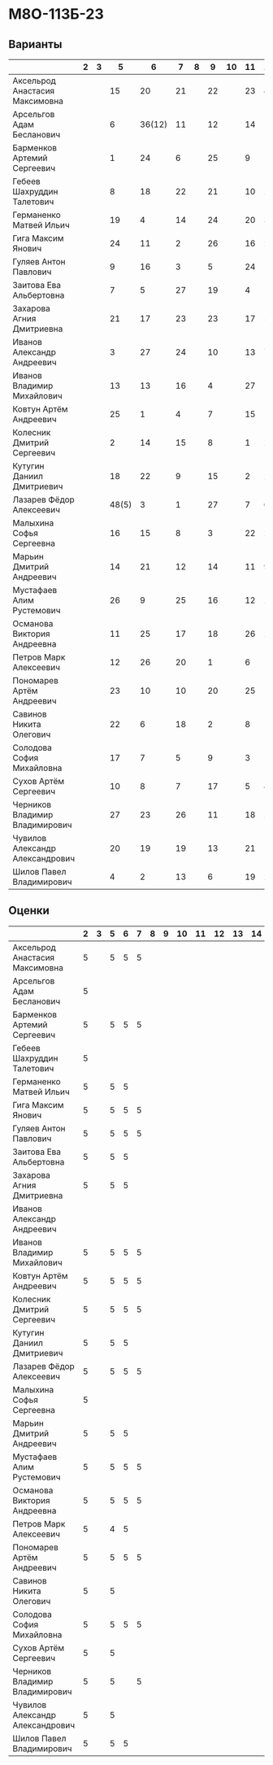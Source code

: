 # М8О-113Б-23

## Варианты

|                                 | 2 | 3  | 5  | 6  | 7  | 8  | 9  | 10 | 11 | 12 | 13 | 14 | 15 | КП1 | КП2 | КП3 | КП4 |
|---------------------------------|-----|----|----|----|----|----|----|----|----|----|----|----|----|-----|-----|-----|-----|
|  Аксельрод Анастасия Максимовна |     |    | 15 | 20 | 21 |    | 22 |    | 23 | 8  | 6  | 18 | 6  |     |     |  11 |  24 |
|    Арсельгов Адам Бесланович    |     |    | 6  | 36(12) | 11 |    | 12 |    | 14 | 18 | 9  | 16 | 3  |     |     |  27 |  27 |
|   Барменков Артемий Сергеевич   |     |    | 1  | 24 | 6  |    | 25 |    | 9  | 15 | 18 | 7  | 16 |     |     |  2  |  9  |
|    Гебеев Шахруддин Талетович   |     |    | 8  | 18 | 22 |    | 21 |    | 10 | 25 | 22 | 26 | 7  |     |     |  3  |  13 |
|     Германенко Матвей Ильич     |     |    | 19 | 4  | 14 |    | 24 |    | 20 | 3  | 5  | 11 | 5  |     |     |  6  |  12 |
|        Гига Максим Янович       |     |    | 24 | 11 | 2  |    | 26 |    | 16 | 22 | 11 | 8  | 1  |     |     |  19 |  5  |
|      Гуляев Антон Павлович      |     |    | 9  | 16 | 3  |    | 5  |    | 24 | 16 | 20 | 25 | 20 |     |     |  5  |  20 |
|     Заитова Ева Альбертовна     |     |    | 7  | 5  | 27 |    | 19 |    | 4  | 19 | 12 | 23 | 25 |     |     |  9  |  22 |
|    Захарова Агния Дмитриевна    |     |    | 21 | 17 | 23 |    | 23 |    | 17 | 5  | 15 | 17 | 14 |     |     |  14 |  16 |
|    Иванов Александр Андреевич   |     |    | 3  | 27 | 24 |    | 10 |    | 13 | 7  | 10 | 10 | 22 |     |     |  22 |  2  |
|    Иванов Владимир Михайлович   |     |    | 13 | 13 | 16 |    | 4  |    | 27 | 14 | 25 | 14 | 2  |     |     |  1  |  7  |
|      Ковтун Артём Андреевич     |     |    | 25 | 1  | 4  |    | 7  |    | 15 | 12 | 21 | 5  | 24 |     |     |  21 |  1  |
|    Колесник Дмитрий Сергеевич   |     |    | 2  | 14 | 15 |    | 8  |    | 1  | 23 | 1  | 24 | 21 |     |     |  12 |  19 |
|    Кутугин Даниил Дмитриевич    |     |    | 18 | 22 | 9  |    | 15 |    | 2  | 24 | 26 | 2  | 27 |     |     |  24 |  3  |
|     Лазарев Фёдор Алексеевич    |     |    | 48(5) | 3  | 1  |    | 27 |    | 7  | 6  | 4  | 22 | 19 |     |     |  16 |  6  |
|     Малыхина Софья Сергеевна    |     |    | 16 | 15 | 8  |    | 3  |    | 22 | 2  | 17 | 9  | 18 |     |     |  4  |  17 |
|     Марьин Дмитрий Андреевич    |     |    | 14 | 21 | 12 |    | 14 |    | 11 | 9  | 16 | 19 | 10 |     |     |  17 |  8  |
|    Мустафаев Алим Рустемович    |     |    | 26 | 9  | 25 |    | 16 |    | 12 | 26 | 27 | 4  | 23 |     |     |  15 |  10 |
|   Османова Виктория Андреевна   |     |    | 11 | 25 | 17 |    | 18 |    | 26 | 20 | 23 | 6  | 9  |     |     |  8  |  15 |
|      Петров Марк Алексеевич     |     |    | 12 | 26 | 20 |    | 1  |    | 6  | 17 | 13 | 20 | 13 |     |     |  10 |  11 |
|    Пономарев Артём Андреевич    |     |    | 23 | 10 | 10 |    | 20 |    | 25 | 1  | 8  | 21 | 15 |     |     |  20 |  4  |
|     Савинов Никита Олегович     |     |    | 22 | 6  | 18 |    | 2  |    | 8  | 11 | 24 | 27 | 17 |     |     |  23 |  23 |
|    Солодова София Михайловна    |     |    | 17 | 7  | 5  |    | 9  |    | 3  | 10 | 19 | 12 | 12 |     |     |  13 |  26 |
|      Сухов Артём Сергеевич      |     |    | 10 | 8  | 7  |    | 17 |    | 5  | 4  | 14 | 13 | 26 |     |     |  26 |  18 |
|  Черников Владимир Владимирович |     |    | 27 | 23 | 26 |    | 11 |    | 18 | 21 | 3  | 15 | 11 |     |     |  7  |  14 |
| Чувилов Александр Александрович |     |    | 20 | 19 | 19 |    | 13 |    | 21 | 13 | 7  | 3  | 4  |     |     |  25 |  21 |
|     Шилов Павел Владимирович    |     |    | 4  | 2  | 13 |    | 6  |    | 19 | 27 | 2  | 1  | 8  |     |     |  18 |  25 |

## Оценки

|                                 | 2 | 3 | 5 | 6 | 7 | 8 | 9 | 10 | 11 | 12 | 13 | 14 | 15 | КП1 | КП2 | КП3 | КП4 |
|---------------------------------|-----|---|---|---|---|---|---|----|----|----|----|----|----|-----|-----|-----|-----|
|  Аксельрод Анастасия Максимовна |  5  |   | 5 | 5 | 5 |   |   |    |    |    |    |    |    |     |     |     |     |
|    Арсельгов Адам Бесланович    |  5  |   |   |   |   |   |   |    |    |    |    |    |    |     |     |     |     |
|   Барменков Артемий Сергеевич   |  5  |   | 5 | 5 | 5 |   |   |    |    |    |    |    |    |     |     |     |     |
|    Гебеев Шахруддин Талетович   |  5  |   |   |   |   |   |   |    |    |    |    |    |    |     |     |     |     |
|     Германенко Матвей Ильич     |  5  |   | 5 | 5 |   |   |   |    |    |    |    |    |    |     |     |     |     |
|        Гига Максим Янович       |  5  |   | 5 | 5 | 5 |   |   |    |    |    |    |    |    |     |     |     |     |
|      Гуляев Антон Павлович      |  5  |   | 5 | 5 | 5 |   |   |    |    |    |    |    |    |     |     |     |     |
|     Заитова Ева Альбертовна     |  5  |   | 5 | 5 |   |   |   |    |    |    |    |    |    |     |     |     |     |
|    Захарова Агния Дмитриевна    |  5  |   | 5 | 5 |   |   |   |    |    |    |    |    |    |     |     |     |     |
|    Иванов Александр Андреевич   |     |   |   |   |   |   |   |    |    |    |    |    |    |     |     |     |     |
|    Иванов Владимир Михайлович   |  5  |   | 5 | 5 | 5 |   |   |    |    |    |    |    |    |     |     |     |     |
|      Ковтун Артём Андреевич     |  5  |   | 5 | 5 | 5 |   |   |    |    |    |    |    |    |     |     |     |     |
|    Колесник Дмитрий Сергеевич   |  5  |   | 5 | 5 | 5 |   |   |    |    |    |    |    |    |     |     |     |     |
|    Кутугин Даниил Дмитриевич    |  5  |   | 5 | 5 |   |   |   |    |    |    |    |    |    |     |     |     |     |
|     Лазарев Фёдор Алексеевич    |  5  |   | 5 | 5 | 5 |   |   |    |    |    |    |    |    |     |     |     |     |
|     Малыхина Софья Сергеевна    |  5  |   |   |   |   |   |   |    |    |    |    |    |    |     |     |     |     |
|     Марьин Дмитрий Андреевич    |  5  |   | 5 | 5 |   |   |   |    |    |    |    |    |    |     |     |     |     |
|    Мустафаев Алим Рустемович    |  5  |   | 5 | 5 | 5 |   |   |    |    |    |    |    |    |     |     |     |     |
|   Османова Виктория Андреевна   |  5  |   | 5 | 5 | 5 |   |   |    |    |    |    |    |    |     |     |     |     |
|      Петров Марк Алексеевич     |  5  |   | 4 | 5 |   |   |   |    |    |    |    |    |    |     |     |     |     |
|    Пономарев Артём Андреевич    |  5  |   | 5 | 5 | 5 |   |   |    |    |    |    |    |    |     |     |     |     |
|     Савинов Никита Олегович     |  5  |   | 5 |   |   |   |   |    |    |    |    |    |    |     |     |     |     |
|    Солодова София Михайловна    |  5  |   | 5 | 5 | 5 |   |   |    |    |    |    |    |    |     |     |     |     |
|      Сухов Артём Сергеевич      |  5  |   | 5 |   |   |   |   |    |    |    |    |    |    |     |     |     |     |
|  Черников Владимир Владимирович |  5  |   | 5 |   | 5 |   |   |    |    |    |    |    |    |     |     |     |     |
| Чувилов Александр Александрович |  5  |   | 5 |   |   |   |   |    |    |    |    |    |    |     |     |     |     |
|     Шилов Павел Владимирович    |  5  |   | 5 | 5 |   |   |   |    |    |    |    |    |    |     |     |     |     |
